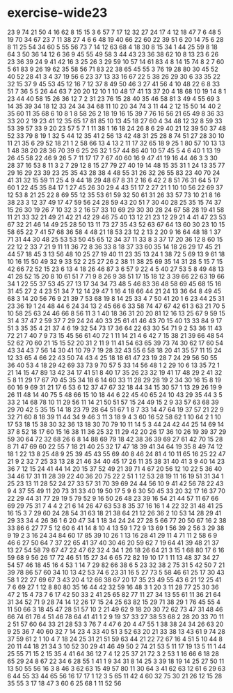 # exercise-wide23
23
9
74
21
50
4
16
62
8
15
15
3
6
57
7
17
12
32
27
24
17
4
12
18
47
7
6
48
5
19
70
34
67
23
7
11
38
27
4
6
6
48
19
40
66
22
60
22
39
51
6
20
14
75
6
28
8
11
25
54
34
60
5
55
56
73
7
14
12
63
68
4
18
30
8
15
34
1
44
25
59
8
18
64
3
50
36
14
12
6
36
9
45
55
49
58
3
44
43
23
36
38
62
10
8
13
23
6
26
23
36
39
24
9
41
42
16
3
25
26
3
29
59
10
57
14
61
83
4
8
14
15
74
8
2
7
60
5
61
83
9
26
19
62
35
58
56
71
83
22
38
65
45
55
3
76
19
28
80
30
45
52
40
52
28
41
3
4
37
19
56
6
23
37
13
33
16
67
22
5
38
26
29
30
6
33
35
22
32
15
37
9
45
53
45
12
16
7
12
37
8
49
50
46
3
27
41
56
4
10
48
22
6
8
33
51
7
36
5
5
26
44
63
7
20
20
12
10
1
10
48
17
41
13
37
20
4
18
68
10
19
14
8
1
23
44
40
58
15
26
36
12
7
2
31
23
76
15
28
40
35
46
58
81
3
49
4
55
69
3
14
35
39
34
18
12
33
24
34
34
68
11
10
20
34
74
3
11
44
2
12
15
50
14
40
2
35
60
11
35
68
6
10
8
1
8
58
26
2
18
19
16
15
39
7
76
16
56
21
65
49
8
36
33
33
20
2
19
23
41
12
35
65
17
81
85
10
13
45
18
27
60
4
34
48
12
32
8
59
33
53
39
57
33
9
20
23
57
5
7
1
11
38
1
16
18
24
26
8
6
29
40
21
12
39
50
37
48
52
33
79
8
19
1
32
5
44
12
35
41
2
56
13
42
48
31
25
28
8
74
51
27
28
30
10
11
21
35
6
29
52
18
21
1
2
58
66
13
4
13
2
11
17
32
65
18
9
25
1
80
57
10
13
13
1
48
38
20
28
36
70
39
6
25
26
32
1
57
44
86
40
10
57
45
5
4
6
40
1
13
19
26
45
58
22
46
9
26
5
7
11
17
17
7
67
40
60
16
9
47
41
19
16
44
46
3
3
30
28
37
16
53
8
11
3
2
7
29
12
8
15
27
79
27
40
19
14
48
15
35
31
1
24
13
35
77
29
16
29
23
39
23
25
35
43
28
38
4
48
55
31
26
32
26
55
83
23
40
70
24
41
31
32
15
59
11
25
4
9
44
18
29
48
67
8
31
2
16
6
42
2
8
51
76
31
64
5
17
60
1
22
45
35
84
17
1
27
45
26
30
29
4
43
51
17
2
27
21
1
10
10
56
22
69
37
12
53
8
21
25
22
8
69
55
12
35
53
61
59
32
50
61
31
26
33
57
73
10
21
8
16
38
23
3
12
37
49
17
47
59
56
24
28
59
43
20
51
7
30
40
28
25
35
15
74
37
15
26
30
19
26
7
10
32
3
2
16
57
33
10
69
29
30
30
28
24
67
58
28
19
41
58
11
21
33
32
21
49
21
42
21
42
29
46
75
40
13
12
21
23
12
29
21
4
41
47
23
53
67
32
21
46
14
49
25
28
50
13
11
73
27
35
43
52
63
67
64
13
60
30
23
10
15
58
65
22
7
41
57
68
36
58
4
48
21
18
53
23
12
2
13
2
20
9
16
64
48
18
1
37
71
31
44
30
48
25
53
53
50
45
65
12
34
37
11
33
8
3
37
17
20
36
12
8
60
15
22
12
2
33
7
21
9
11
11
36
72
8
36
33
8
18
37
33
60
35
14
18
26
29
17
45
21
44
57
18
45
3
13
56
48
10
25
27
19
40
11
23
35
13
24
1
38
72
5
69
13
9
61
18
10
16
15
50
49
32
9
33
52
2
25
27
26
2
38
11
38
25
69
35
14
31
28
5
15
7
15
42
66
72
52
15
23
6
13
4
18
26
46
87
3
6
57
9
22
4
5
40
27
53
5
8
49
48
13
41
28
52
15
20
8
10
61
51
7
71
9
8
26
9
38
51
17
15
18
12
3
39
66
22
63
19
66
34
1
22
55
37
53
45
27
13
17
34
34
73
48
5
46
83
36
48
58
69
45
68
15
16
31
45
27
2
4
23
51
34
7
12
14
29
47
1
16
4
18
66
44
21
24
13
36
64
8
49
45
68
3
14
20
56
76
9
21
39
7
53
68
19
8
14
25
33
4
7
50
41
20
1
6
23
44
25
31
23
36
19
1
24
48
44
6
24
34
13
2
45
66
6
33
58
74
47
67
42
61
3
63
21
70
5
10
58
25
63
24
46
66
8
56
11
3
1
40
18
36
31
20
20
81
12
16
13
25
67
9
59
15
31
4
37
47
2
59
37
7
29
24
24
40
33
25
61
41
46
43
70
15
40
13
33
84
9
17
51
3
35
35
4
21
37
4
6
19
32
54
73
17
36
64
22
63
30
54
71
9
2
53
36
11
43
72
21
7
40
7
9
73
15
45
56
61
40
72
1
11
14
21
4
6
42
7
15
38
21
39
66
48
54
52
62
70
60
21
15
15
52
20
31
2
11
9
11
41
54
63
65
39
73
74
30
62
17
60
54
43
34
43
7
56
14
30
41
10
79
7
19
28
32
43
55
6
58
18
20
41
35
57
11
15
24
12
33
65
4
66
22
43
50
74
43
4
25
18
18
61
47
23
19
28
7
24
29
56
50
55
36
40
53
4
18
29
42
69
33
73
9
70
57
5
33
14
56
48
1
2
29
10
6
13
35
72
1
21
14
15
47
89
13
42
34
17
41
51
8
40
17
35
26
23
32
19
41
17
48
29
2
41
32
5
8
11
29
17
67
70
45
35
34
18
6
14
60
33
11
28
29
28
19
2
34
30
16
15
8
19
60
16
9
69
31
21
17
6
53
6
12
37
47
67
32
18
44
34
15
30
57
1
13
29
26
19
9
26
11
48
14
40
75
5
48
66
15
10
18
44
6
22
45
40
65
24
10
43
29
35
44
3
5
33
2
14
68
78
10
11
29
56
11
14
21
50
51
57
15
24
49
15
2
9
33
57
63
68
39
29
70
42
5
35
15
14
18
23
79
28
64
51
67
1
8
7
33
14
47
64
19
37
57
21
22
9
32
71
60
8
18
39
11
44
34
9
46
3
11
3
18
9
4
3
60
16
52
58
62
1
10
64
2
1
10
17
53
18
15
38
30
32
36
13
18
30
70
79
10
11
14
5
3
44
24
42
44
25
14
69
14
37
8
52
18
17
60
15
16
38
11
36
25
32
11
29
42
20
26
17
36
10
26
19
39
37
29
59
30
64
72
32
68
26
6
8
14
88
69
79
18
42
38
36
39
69
27
61
42
70
15
28
8
71
47
69
60
22
55
7
18
21
40
25
32
17
47
18
39
41
34
64
19
35
8
49
74
12
18
1
22
13
8
25
48
9
25
39
45
43
55
69
40
8
46
24
81
4
10
11
65
16
25
22
47
21
9
2
32
7
25
33
13
28
21
46
34
40
45
17
26
11
35
38
31
40
41
3
9
40
14
23
36
7
12
15
24
41
44
14
20
15
37
52
49
21
39
71
4
67
20
56
12
10
22
5
36
40
34
46
17
31
11
28
39
22
40
36
20
75
22
2
51
1
12
53
28
19
11
16
19
51
31
34
1
25
23
13
11
28
52
24
27
33
57
31
70
39
69
24
44
56
10
9
41
42
56
78
22
43
9
4
37
55
49
11
20
73
31
33
40
19
50
17
5
9
6
30
50
45
33
20
32
17
16
37
70
22
29
44
31
77
29
19
5
79
52
9
16
50
26
48
23
39
16
54
21
44
57
11
67
66
69
29
75
31
7
4
4
2
21
6
14
26
47
63
53
8
35
37
16
16
1
4
22
32
31
48
41
25
16
15
3
7
29
60
24
28
54
31
63
18
21
38
64
21
12
26
36
2
10
53
14
28
29
41
29
33
34
4
26
36
1
6
20
47
34
1
18
34
24
24
27
28
5
66
77
20
50
67
16
2
38
33
86
6
27
77
5
12
60
6
41
14
8
10
4
13
59
1
72
9
13
69
1
56
39
2
56
3
29
38
9
19
2
3
16
24
34
84
60
17
85
39
10
26
1
13
16
28
41
29
11
4
71
11
2
58
6
9
46
6
27
50
64
7
37
22
65
41
37
40
30
46
20
59
62
7
19
64
41
39
48
21
37
13
27
54
58
79
67
47
22
47
62
32
4
34
1
26
18
26
64
21
3
15
1
68
80
17
6
16
59
68
9
56
26
17
72
46
51
15
27
34
6
65
72
82
19
10
17
1
11
13
48
37
34
27
54
57
46
18
45
16
4
53
1
14
7
29
82
66
38
6
5
23
32
38
2
75
31
5
42
50
7
21
39
78
86
57
60
34
10
13
42
53
74
6
23
31
16
5
27
73
5
58
46
61
25
17
30
43
58
1
22
27
69
67
3
43
20
4
12
66
38
67
20
17
35
23
49
55
43
6
21
12
25
41
7
6
69
27
1
12
8
80
80
35
16
44
42
32
59
16
48
3
1
20
3
11
28
77
25
30
36
47
2
15
4
73
7
6
17
42
50
33
2
41
25
65
82
77
11
27
34
13
55
61
11
36
21
64
31
34
52
71
9
28
74
14
12
26
17
15
24
25
63
82
15
29
71
38
29
1
76
45
55
4
11
50
66
3
18
45
47
28
51
57
10
2
21
49
62
9
18
20
30
72
62
73
47
31
48
46
66
74
61
76
4
51
46
78
64
41
41
1
2
9
19
37
33
27
38
53
68
2
28
20
33
70
11
2
51
57
60
64
33
21
28
53
3
76
7
4
47
6
20
4
47
55
1
38
38
24
34
26
63
20
9
25
36
7
40
60
32
7
14
23
4
33
40
51
3
52
63
20
21
33
38
13
43
61
9
74
28
37
59
61
2
1
10
4
7
18
24
25
31
21
51
59
63
44
21
22
72
67
16
4
51
5
10
44
8
20
11
44
18
21
34
3
10
52
30
29
41
46
49
50
2
74
21
53
5
11
17
19
13
5
11
1
44
25
55
71
15
2
15
35
4
41
64
36
12
7
4
12
25
37
21
72
3
2
53
1
16
66
6
18
28
65
29
24
8
67
22
34
6
28
55
1
41
1
9
34
31
8
14
25
3
39
18
19
14
25
27
50
11
13
50
55
56
16
3
8
46
3
62
63
15
49
57
80
11
30
64
3
41
62
63
12
61
6
29
63
6
44
55
33
44
65
56
16
17
17
1
12
3
5
65
11
42
4
60
32
75
30
21
26
12
15
28
35
55
3
17
18
47
3
60
6
25
68
1
11
52
56
